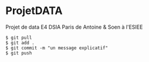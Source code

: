 # ProjetDATA
Projet de data E4 DSIA Paris de Antoine & Soen à l'ESIEE

    $ git pull
    $ git add .
    $ git commit -m "un message explicatif"
    $ git push

